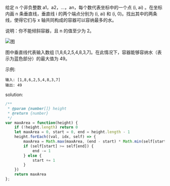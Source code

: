 给定 n 个非负整数 a1，a2，...，an，每个数代表坐标中的一个点 (i, ai) 。在坐标内画 n 条垂直线，垂直线 i 的两个端点分别为 (i, ai) 和 (i, 0)。找出其中的两条线，使得它们与 x 轴共同构成的容器可以容纳最多的水。

说明：你不能倾斜容器，且 n 的值至少为 2。

![图](https://aliyun-lc-upload.oss-cn-hangzhou.aliyuncs.com/aliyun-lc-upload/uploads/2018/07/25/question_11.jpg)

图中垂直线代表输入数组 [1,8,6,2,5,4,8,3,7]。在此情况下，容器能够容纳水（表示为蓝色部分）的最大值为 49。

示例:

```text
输入: [1,8,6,2,5,4,8,3,7]
输出: 49
```

solution:

```javascript
/**
 * @param {number[]} height
 * @return {number}
 */
var maxArea = function(height) {
    if (!height.length) return 0
    let maxArea = 0, start = 0, end = height.length - 1
    height.forEach((val, idx, self) => {
        maxArea = Math.max(maxArea, (end - start) * Math.min(self[start], self[end]))
        if (self[start] >= self[end]) {
            end -= 1
        } else {
            start += 1
        }
    })
    return maxArea
};
```
